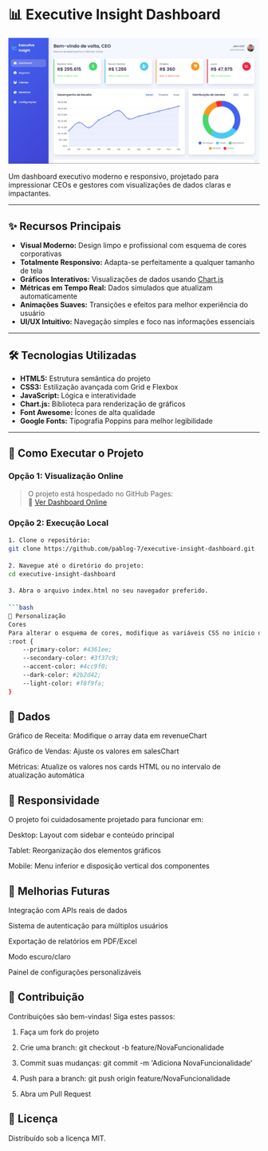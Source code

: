 # 📊 Executive Insight Dashboard

![Project Preview](https://raw.githubusercontent.com/PabloG-7/executive-insight-dashboard/refs/heads/main/dashboard-preview.png) <!-- Substitua pelo caminho real da imagem -->

Um dashboard executivo moderno e responsivo, projetado para impressionar CEOs e gestores com visualizações de dados claras e impactantes.

---

## ✨ Recursos Principais

- **Visual Moderno:** Design limpo e profissional com esquema de cores corporativas  
- **Totalmente Responsivo:** Adapta-se perfeitamente a qualquer tamanho de tela  
- **Gráficos Interativos:** Visualizações de dados usando [Chart.js](https://www.chartjs.org/)  
- **Métricas em Tempo Real:** Dados simulados que atualizam automaticamente  
- **Animações Suaves:** Transições e efeitos para melhor experiência do usuário  
- **UI/UX Intuitivo:** Navegação simples e foco nas informações essenciais  

---

## 🛠 Tecnologias Utilizadas

- **HTML5:** Estrutura semântica do projeto  
- **CSS3:** Estilização avançada com Grid e Flexbox  
- **JavaScript:** Lógica e interatividade  
- **Chart.js:** Biblioteca para renderização de gráficos  
- **Font Awesome:** Ícones de alta qualidade  
- **Google Fonts:** Tipografia Poppins para melhor legibilidade  

---

## 🚀 Como Executar o Projeto

### Opção 1: Visualização Online

> O projeto está hospedado no GitHub Pages:  
> 🔗 [Ver Dashboard Online](https://pablog-7.github.io/executive-insight-dashboard/)

### Opção 2: Execução Local
```bash
1. Clone o repositório:
git clone https://github.com/pablog-7/executive-insight-dashboard.git

2. Navegue até o diretório do projeto:
cd executive-insight-dashboard

3. Abra o arquivo index.html no seu navegador preferido.

```bash
🎨 Personalização
Cores
Para alterar o esquema de cores, modifique as variáveis CSS no início do arquivo de estilo:
:root {
    --primary-color: #4361ee;
    --secondary-color: #3f37c9;
    --accent-color: #4cc9f0;
    --dark-color: #2b2d42;
    --light-color: #f8f9fa;
}
```
## 🎲 Dados
Gráfico de Receita: Modifique o array data em revenueChart

Gráfico de Vendas: Ajuste os valores em salesChart

Métricas: Atualize os valores nos cards HTML ou no intervalo de atualização automática

## 📱 Responsividade
O projeto foi cuidadosamente projetado para funcionar em:

Desktop: Layout com sidebar e conteúdo principal

Tablet: Reorganização dos elementos gráficos

Mobile: Menu inferior e disposição vertical dos componentes

## 📌 Melhorias Futuras
Integração com APIs reais de dados

Sistema de autenticação para múltiplos usuários

Exportação de relatórios em PDF/Excel

Modo escuro/claro

Painel de configurações personalizáveis

## 🤝 Contribuição
Contribuições são bem-vindas! Siga estes passos:

1. Faça um fork do projeto

2. Crie uma branch:
git checkout -b feature/NovaFuncionalidade

3. Commit suas mudanças:
git commit -m 'Adiciona NovaFuncionalidade'

4. Push para a branch:
git push origin feature/NovaFuncionalidade

5. Abra um Pull Request

## 📄 Licença
Distribuído sob a licença MIT.
